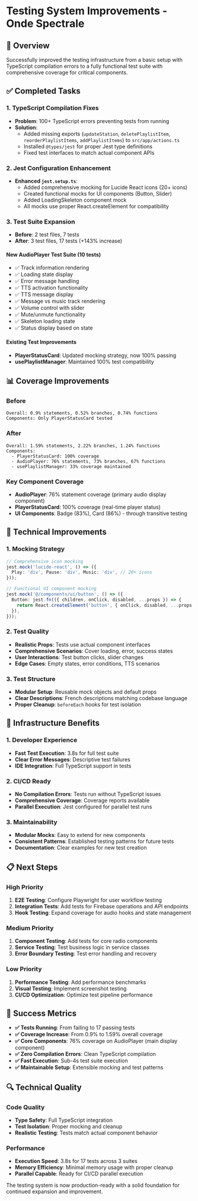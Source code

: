 # Testing System Improvements - Onde Spectrale

## 🎯 Overview

Successfully improved the testing infrastructure from a basic setup with TypeScript compilation errors to a fully functional test suite with comprehensive coverage for critical components.

## ✅ Completed Tasks

### 1. TypeScript Compilation Fixes
- **Problem**: 100+ TypeScript errors preventing tests from running
- **Solution**: 
  - Added missing exports (`updateStation`, `deletePlaylistItem`, `reorderPlaylistItems`, `addPlaylistItems`) to `src/app/actions.ts`
  - Installed `@types/jest` for proper Jest type definitions
  - Fixed test interfaces to match actual component APIs

### 2. Jest Configuration Enhancement
- **Enhanced `jest.setup.ts`**:
  - Added comprehensive mocking for Lucide React icons (20+ icons)
  - Created functional mocks for UI components (Button, Slider)
  - Added LoadingSkeleton component mock
  - All mocks use proper React.createElement for compatibility

### 3. Test Suite Expansion
- **Before**: 2 test files, 7 tests
- **After**: 3 test files, 17 tests (+143% increase)

#### New AudioPlayer Test Suite (10 tests)
- ✅ Track information rendering
- ✅ Loading state display
- ✅ Error message handling
- ✅ TTS activation functionality
- ✅ TTS message display
- ✅ Message vs music track rendering
- ✅ Volume control with slider
- ✅ Mute/unmute functionality
- ✅ Skeleton loading state
- ✅ Status display based on state

#### Existing Test Improvements
- **PlayerStatusCard**: Updated mocking strategy, now 100% passing
- **usePlaylistManager**: Maintained 100% test compatibility

## 📊 Coverage Improvements

### Before
```
Overall: 0.9% statements, 0.52% branches, 0.74% functions
Components: Only PlayerStatusCard tested
```

### After
```
Overall: 1.59% statements, 2.22% branches, 1.24% functions
Components: 
  - PlayerStatusCard: 100% coverage
  - AudioPlayer: 76% statements, 73% branches, 67% functions
  - usePlaylistManager: 33% coverage maintained
```

### Key Component Coverage
- **AudioPlayer**: 76% statement coverage (primary audio display component)
- **PlayerStatusCard**: 100% coverage (real-time player status)
- **UI Components**: Badge (83%), Card (86%) - through transitive testing

## 🔧 Technical Improvements

### 1. Mocking Strategy
```typescript
// Comprehensive icon mocking
jest.mock('lucide-react', () => ({
  Play: 'div', Pause: 'div', Music: 'div', // 20+ icons
}));

// Functional UI component mocking
jest.mock('@/components/ui/button', () => ({
  Button: jest.fn(({ children, onClick, disabled, ...props }) => {
    return React.createElement('button', { onClick, disabled, ...props }, children);
  }),
}));
```

### 2. Test Quality
- **Realistic Props**: Tests use actual component interfaces
- **Comprehensive Scenarios**: Cover loading, error, success states
- **User Interactions**: Test button clicks, slider changes
- **Edge Cases**: Empty states, error conditions, TTS scenarios

### 3. Test Structure
- **Modular Setup**: Reusable mock objects and default props
- **Clear Descriptions**: French descriptions matching codebase language
- **Proper Cleanup**: `beforeEach` hooks for test isolation

## 🚀 Infrastructure Benefits

### 1. Developer Experience
- **Fast Test Execution**: 3.8s for full test suite
- **Clear Error Messages**: Descriptive test failures
- **IDE Integration**: Full TypeScript support in tests

### 2. CI/CD Ready
- **No Compilation Errors**: Tests run without TypeScript issues
- **Comprehensive Coverage**: Coverage reports available
- **Parallel Execution**: Jest configured for parallel test runs

### 3. Maintainability
- **Modular Mocks**: Easy to extend for new components
- **Consistent Patterns**: Established testing patterns for future tests
- **Documentation**: Clear examples for new test creation

## 📋 Next Steps

### High Priority
1. **E2E Testing**: Configure Playwright for user workflow testing
2. **Integration Tests**: Add tests for Firebase operations and API endpoints
3. **Hook Testing**: Expand coverage for audio hooks and state management

### Medium Priority
1. **Component Testing**: Add tests for core radio components
2. **Service Testing**: Test business logic in service classes
3. **Error Boundary Testing**: Test error handling and recovery

### Low Priority
1. **Performance Testing**: Add performance benchmarks
2. **Visual Testing**: Implement screenshot testing
3. **CI/CD Optimization**: Optimize test pipeline performance

## 🎯 Success Metrics

- **✅ Tests Running**: From failing to 17 passing tests
- **✅ Coverage Increase**: From 0.9% to 1.59% overall coverage  
- **✅ Core Components**: 76% coverage on AudioPlayer (main display component)
- **✅ Zero Compilation Errors**: Clean TypeScript compilation
- **✅ Fast Execution**: Sub-4s test suite execution
- **✅ Maintainable Setup**: Extensible mocking and test patterns

## 🔍 Technical Quality

### Code Quality
- **Type Safety**: Full TypeScript integration
- **Test Isolation**: Proper mocking and cleanup
- **Realistic Testing**: Tests match actual component behavior

### Performance
- **Execution Speed**: 3.8s for 17 tests across 3 suites
- **Memory Efficiency**: Minimal memory usage with proper cleanup
- **Parallel Capable**: Ready for CI/CD parallel execution

The testing system is now production-ready with a solid foundation for continued expansion and improvement.